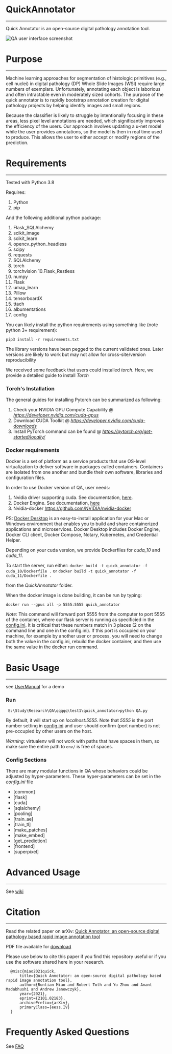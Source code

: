 # QuickAnnotator
---
Quick Annotator is an open-source digital pathology annotation tool.

![QA user interface screenshot](https://github.com/choosehappy/QuickAnnotator/wiki/images/Annotation_Page_LayerSwitch.gif)

# Purpose
---
Machine learning approaches for segmentation of histologic primitives (e.g., cell nuclei) in digital 
pathology (DP) Whole Slide Images (WSI) require large numbers of exemplars. Unfortunately, annotating 
each object is laborious and often intractable even in moderately sized cohorts. 
The purpose of the quick annotator is to rapidly bootstrap annotation creation for digital
pathology projects by helping identify images and small regions.

Because the classifier is likely to struggle by intentionally focusing in these areas, 
less pixel level annotations are needed, which significantly improves the efficiency of the users.
Our approach involves updating a u-net model while the user provides annotations, so the model is
then in real time used to produce. This allows the user to either accept or modify regions of the 
prediction.

# Requirements
---
Tested with Python 3.8

Requires:
1. Python 
2. pip

And the following additional python package:
1. Flask_SQLAlchemy
2. scikit_image
3. scikit_learn
4. opencv_python_headless
5. scipy
6. requests
7. SQLAlchemy
8. torch
9. torchvision
10.Flask_Restless
11. numpy
12. Flask
13. umap_learn
14. Pillow
15. tensorboardX
16. ttach
17. albumentations
18. config

You can likely install the python requirements using something like (note python 3+ requirement):
```
pip3 install -r requirements.txt
```
The library versions have been pegged to the current validated ones. 
Later versions are likely to work but may not allow for cross-site/version reproducibility

We received some feedback that users could installed *torch*. Here, we provide a detailed guide to install
*Torch*
### Torch's Installation
The general guides for installing Pytorch can be summarized as following:
1. Check your NVIDIA GPU Compute Capability @ *https://developer.nvidia.com/cuda-gpus* 
2. Download CUDA Toolkit @ *https://developer.nvidia.com/cuda-downloads* 
3. Install PyTorch command can be found @ *https://pytorch.org/get-started/locally/* 

### Docker requirements
Docker is a set of platform as a service products that use OS-level virtualization to deliver software in packages called containers. Containers are isolated from one another and bundle their own software, libraries and configuration files.

In order to use Docker version of QA, user needs:
1. Nvidia driver supporting cuda. See documentation, [here](https://docs.nvidia.com/deploy/cuda-compatibility/index.html).
2. Docker Engine. See documentation, [here](https://docs.docker.com/engine/install/)
3. Nvidia-docker https://github.com/NVIDIA/nvidia-docker

PS: [Docker Desktop](https://github.com/choosehappy/QuickAnnotator/wiki/Frequently-Asked-Questions#how-to-install-docker-desktop) is an easy-to-install application for your Mac or Windows environment that enables you to build and share containerized applications and microservices. Docker Desktop includes Docker Engine, Docker CLI client, Docker Compose, Notary, Kubernetes, and Credential Helper.

Depending on your cuda version, we provide Dockerfiles for *cuda_10* and *cuda_11*.

To start the server, run either:
`docker build -t quick_annotator -f cuda_10/Dockerfile .` 
or 
`docker build -t quick_annotator -f cuda_11/Dockerfile .` 

from the *QuickAnnotator* folder.

When the docker image is done building, it can be run by typing:

`docker run --gpus all -p 5555:5555 quick_annotator`

*Note:* This command will forward port 5555 from the computer to port 5555 of the container, where our flask server is running as specificied in the [config.ini](https://github.com/choosehappy/QuickAnnotator/blob/main/config/config.ini#L6). It is critical that these numbers match in 3 places (2 on the command line and one in the config.ini). If this port is occupied on your machine, for example by another user or process, you will need to change both the value in the config.ini, rebuild the docker container, and then use the same value in the docker run command.

# Basic Usage
---
see [UserManual](https://github.com/choosehappy/QuickAnnotator/wiki/User-Manual) for a demo
### Run
```
 E:\Study\Research\QA\qqqqq\test1\quick_annotator>python QA.py
```
By default, it will start up on *localhost:5555*. Note that *5555* is the port number setting in [config.ini](https://github.com/choosehappy/QuickAnnotator/blob/main/config/config.ini#L6) and user should confirm {port number} is not pre-occupied by other users on the host. 

*Warning*: virtualenv will not work with paths that have spaces in them, so make sure the entire path to `env/` is free of spaces.
### Config Sections
There are many modular functions in QA whose behaviors could be adjusted by hyper-parameters. These hyper-parameters can 
be set in the *config.ini* file
- [common]
- [flask]
- [cuda]
- [sqlalchemy]
- [pooling]
- [train_ae]
- [train_tl]
- [make_patches]
- [make_embed]
- [get_prediction]
- [frontend]
- [superpixel]


# Advanced Usage
---
See [wiki](https://github.com/choosehappy/QuickAnnotator/wiki)

# Citation
---
Read the related paper on arXiv: [Quick Annotator: an open-source digital pathology based rapid image annotation tool](https://arxiv.org/abs/2101.02183)

PDF file available for [download](https://arxiv.org/ftp/arxiv/papers/2101/2101.02183.pdf)

Please use below to cite this paper if you find this repository useful or if you use the software shared here in your research.
```
  @misc{miao2021quick,
      title={Quick Annotator: an open-source digital pathology based rapid image annotation tool}, 
      author={Runtian Miao and Robert Toth and Yu Zhou and Anant Madabhushi and Andrew Janowczyk},
      year={2021},
      eprint={2101.02183},
      archivePrefix={arXiv},
      primaryClass={eess.IV}
  }
```
# Frequently Asked Questions
See [FAQ](https://github.com/choosehappy/QuickAnnotator/wiki/Frequently-Asked-Questions)




